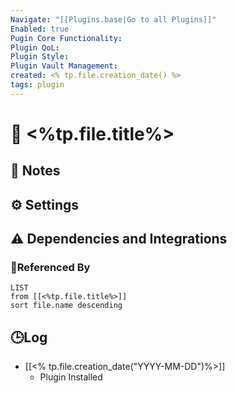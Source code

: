 ```yaml
---
Navigate: "[[Plugins.base|Go to all Plugins]]"
Enabled: true
Pugin Core Functionality:
Plugin QoL:
Plugin Style:
Plugin Vault Management:
created: <% tp.file.creation_date() %>
tags: plugin
---
```

# 🔌 <%tp.file.title%>

## 📝 Notes


## ⚙️ Settings


## ⚠️ Dependencies and Integrations

### 🔗Referenced By
```dataview
LIST
from [[<%tp.file.title%>]]
sort file.name descending
```

## 🕒Log

- [[<% tp.file.creation_date("YYYY-MM-DD")%>]]
	- Plugin Installed